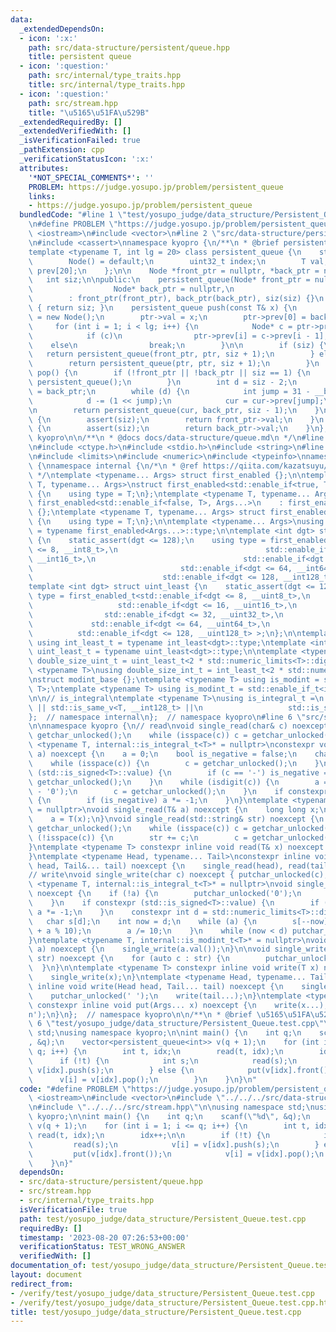 ```yaml
---
data:
  _extendedDependsOn:
  - icon: ':x:'
    path: src/data-structure/persistent/queue.hpp
    title: persistent queue
  - icon: ':question:'
    path: src/internal/type_traits.hpp
    title: src/internal/type_traits.hpp
  - icon: ':question:'
    path: src/stream.hpp
    title: "\u5165\u51FA\u529B"
  _extendedRequiredBy: []
  _extendedVerifiedWith: []
  _isVerificationFailed: true
  _pathExtension: cpp
  _verificationStatusIcon: ':x:'
  attributes:
    '*NOT_SPECIAL_COMMENTS*': ''
    PROBLEM: https://judge.yosupo.jp/problem/persistent_queue
    links:
    - https://judge.yosupo.jp/problem/persistent_queue
  bundledCode: "#line 1 \"test/yosupo_judge/data_structure/Persistent_Queue.test.cpp\"\
    \n#define PROBLEM \"https://judge.yosupo.jp/problem/persistent_queue\"\n#include\
    \ <iostream>\n#include <vector>\n#line 2 \"src/data-structure/persistent/queue.hpp\"\
    \n#include <cassert>\nnamespace kyopro {\n/**\n * @brief persistent queue\n */\n\
    template <typename T, int lg = 20> class persistent_queue {\n    struct Node {\n\
    \        Node() = default;\n        uint32_t index;\n        T val;\n        Node*\
    \ prev[20];\n    };\n\n    Node *front_ptr = nullptr, *back_ptr = nullptr;\n \
    \   int siz;\n\npublic:\n    persistent_queue(Node* front_ptr = nullptr,\n   \
    \                  Node* back_ptr = nullptr,\n                     int siz = 0)\n\
    \        : front_ptr(front_ptr), back_ptr(back_ptr), siz(siz) {}\n    bool empty()\
    \ { return siz; }\n    persistent_queue push(const T& x) {\n        Node* ptr\
    \ = new Node();\n        ptr->val = x;\n        ptr->prev[0] = back_ptr;\n   \
    \     for (int i = 1; i < lg; i++) {\n            Node* c = ptr->prev[i - 1];\n\
    \            if (c)\n                ptr->prev[i] = c->prev[i - 1];\n        \
    \    else\n                break;\n        }\n\n        if (siz) {\n         \
    \   return persistent_queue(front_ptr, ptr, siz + 1);\n        } else {\n    \
    \        return persistent_queue(ptr, ptr, siz + 1);\n        }\n    }\n    persistent_queue\
    \ pop() {\n        if (!front_ptr || !back_ptr || siz == 1) {\n            return\
    \ persistent_queue();\n        }\n        int d = siz - 2;\n        Node* cur\
    \ = back_ptr;\n        while (d) {\n            int jump = 31 - __builtin_clz(d);\n\
    \            d -= (1 << jump);\n            cur = cur->prev[jump];\n        }\n\
    \n        return persistent_queue(cur, back_ptr, siz - 1);\n    }\n\n    T front()\
    \ {\n        assert(siz);\n        return front_ptr->val;\n    }\n    T back()\
    \ {\n        assert(siz);\n        return back_ptr->val;\n    }\n};\n};  // namespace\
    \ kyopro\n\n/**\n * @docs docs/data-structure/queue.md\n */\n#line 2 \"src/stream.hpp\"\
    \n#include <ctype.h>\n#include <stdio.h>\n#include <string>\n#line 3 \"src/internal/type_traits.hpp\"\
    \n#include <limits>\n#include <numeric>\n#include <typeinfo>\nnamespace kyopro\
    \ {\nnamespace internal {\n/*\n * @ref https://qiita.com/kazatsuyu/items/f8c3b304e7f8b35263d8\n\
    \ */\ntemplate <typename... Args> struct first_enabled {};\n\ntemplate <typename\
    \ T, typename... Args>\nstruct first_enabled<std::enable_if<true, T>, Args...>\
    \ {\n    using type = T;\n};\ntemplate <typename T, typename... Args>\nstruct\
    \ first_enabled<std::enable_if<false, T>, Args...>\n    : first_enabled<Args...>\
    \ {};\ntemplate <typename T, typename... Args> struct first_enabled<T, Args...>\
    \ {\n    using type = T;\n};\n\ntemplate <typename... Args>\nusing first_enabled_t\
    \ = typename first_enabled<Args...>::type;\n\ntemplate <int dgt> struct int_least\
    \ {\n    static_assert(dgt <= 128);\n    using type = first_enabled_t<std::enable_if<dgt\
    \ <= 8, __int8_t>,\n                                 std::enable_if<dgt <= 16,\
    \ __int16_t>,\n                                 std::enable_if<dgt <= 32, __int32_t>,\n\
    \                                 std::enable_if<dgt <= 64, __int64_t>,\n    \
    \                             std::enable_if<dgt <= 128, __int128_t> >;\n};\n\
    template <int dgt> struct uint_least {\n    static_assert(dgt <= 128);\n    using\
    \ type = first_enabled_t<std::enable_if<dgt <= 8, __uint8_t>,\n              \
    \                   std::enable_if<dgt <= 16, __uint16_t>,\n                 \
    \                std::enable_if<dgt <= 32, __uint32_t>,\n                    \
    \             std::enable_if<dgt <= 64, __uint64_t>,\n                       \
    \          std::enable_if<dgt <= 128, __uint128_t> >;\n};\n\ntemplate <int dgt>\
    \ using int_least_t = typename int_least<dgt>::type;\ntemplate <int dgt> using\
    \ uint_least_t = typename uint_least<dgt>::type;\n\ntemplate <typename T>\nusing\
    \ double_size_uint_t = uint_least_t<2 * std::numeric_limits<T>::digits>;\n\ntemplate\
    \ <typename T>\nusing double_size_int_t = int_least_t<2 * std::numeric_limits<T>::digits>;\n\
    \nstruct modint_base {};\ntemplate <typename T> using is_modint = std::is_base_of<modint_base,\
    \ T>;\ntemplate <typename T> using is_modint_t = std::enable_if_t<is_modint<T>::value>;\n\
    \n\n// is_integral\ntemplate <typename T>\nusing is_integral_t =\n    std::enable_if_t<std::is_integral_v<T>\
    \ || std::is_same_v<T, __int128_t> ||\n                   std::is_same_v<T, __uint128_t>>;\n\
    };  // namespace internal\n};  // namespace kyopro\n#line 6 \"src/stream.hpp\"\
    \n\nnamespace kyopro {\n// read\nvoid single_read(char& c) noexcept {\n    c =\
    \ getchar_unlocked();\n    while (isspace(c)) c = getchar_unlocked();\n}\ntemplate\
    \ <typename T, internal::is_integral_t<T>* = nullptr>\nconstexpr void single_read(T&\
    \ a) noexcept {\n    a = 0;\n    bool is_negative = false;\n    char c = getchar_unlocked();\n\
    \    while (isspace(c)) {\n        c = getchar_unlocked();\n    }\n    if constexpr\
    \ (std::is_signed<T>::value) {\n        if (c == '-') is_negative = true, c =\
    \ getchar_unlocked();\n    }\n    while (isdigit(c)) {\n        a = 10 * a + (c\
    \ - '0');\n        c = getchar_unlocked();\n    }\n    if constexpr (std::is_signed<T>::value)\
    \ {\n        if (is_negative) a *= -1;\n    }\n}\ntemplate <typename T, internal::is_modint_t<T>*\
    \ = nullptr>\nvoid single_read(T& a) noexcept {\n    long long x;\n    single_read(x);\n\
    \    a = T(x);\n}\nvoid single_read(std::string& str) noexcept {\n    char c =\
    \ getchar_unlocked();\n    while (isspace(c)) c = getchar_unlocked();\n    while\
    \ (!isspace(c)) {\n        str += c;\n        c = getchar_unlocked();\n    }\n\
    }\ntemplate <typename T> constexpr inline void read(T& x) noexcept {\n    single_read(x);\n\
    }\ntemplate <typename Head, typename... Tail>\nconstexpr inline void read(Head&\
    \ head, Tail&... tail) noexcept {\n    single_read(head), read(tail...);\n}\n\n\
    // write\nvoid single_write(char c) noexcept { putchar_unlocked(c); }\ntemplate\
    \ <typename T, internal::is_integral_t<T>* = nullptr>\nvoid single_write(T a)\
    \ noexcept {\n    if (!a) {\n        putchar_unlocked('0');\n        return;\n\
    \    }\n    if constexpr (std::is_signed<T>::value) {\n        if (a < 0) putchar_unlocked('-'),\
    \ a *= -1;\n    }\n    constexpr int d = std::numeric_limits<T>::digits10;\n \
    \   char s[d];\n    int now = d;\n    while (a) {\n        s[--now] = static_cast<char>('0'\
    \ + a % 10);\n        a /= 10;\n    }\n    while (now < d) putchar_unlocked(s[now++]);\n\
    }\ntemplate <typename T, internal::is_modint_t<T>* = nullptr>\nvoid single_write(T\
    \ a) noexcept {\n    single_write(a.val());\n}\n\nvoid single_write(const std::string&\
    \ str) noexcept {\n    for (auto c : str) {\n        putchar_unlocked(c);\n  \
    \  }\n}\n\ntemplate <typename T> constexpr inline void write(T x) noexcept {\n\
    \    single_write(x);\n}\ntemplate <typename Head, typename... Tail>\nconstexpr\
    \ inline void write(Head head, Tail... tail) noexcept {\n    single_write(head);\n\
    \    putchar_unlocked(' ');\n    write(tail...);\n}\ntemplate <typename... Args>\
    \ constexpr inline void put(Args... x) noexcept {\n    write(x...);\n    putchar_unlocked('\\\
    n');\n}\n};  // namespace kyopro\n\n/**\n * @brief \u5165\u51FA\u529B\n */\n#line\
    \ 6 \"test/yosupo_judge/data_structure/Persistent_Queue.test.cpp\"\n\nusing namespace\
    \ std;\nusing namespace kyopro;\n\nint main() {\n    int q;\n    scanf(\"%d\"\
    , &q);\n    vector<persistent_queue<int>> v(q + 1);\n    for (int i = 1; i <=\
    \ q; i++) {\n        int t, idx;\n        read(t, idx);\n        idx++;\n\n  \
    \      if (!t) {\n            int s;\n            read(s);\n            v[i] =\
    \ v[idx].push(s);\n        } else {\n            put(v[idx].front());\n      \
    \      v[i] = v[idx].pop();\n        }\n    }\n}\n"
  code: "#define PROBLEM \"https://judge.yosupo.jp/problem/persistent_queue\"\n#include\
    \ <iostream>\n#include <vector>\n#include \"../../../src/data-structure/persistent/queue.hpp\"\
    \n#include \"../../../src/stream.hpp\"\n\nusing namespace std;\nusing namespace\
    \ kyopro;\n\nint main() {\n    int q;\n    scanf(\"%d\", &q);\n    vector<persistent_queue<int>>\
    \ v(q + 1);\n    for (int i = 1; i <= q; i++) {\n        int t, idx;\n       \
    \ read(t, idx);\n        idx++;\n\n        if (!t) {\n            int s;\n   \
    \         read(s);\n            v[i] = v[idx].push(s);\n        } else {\n   \
    \         put(v[idx].front());\n            v[i] = v[idx].pop();\n        }\n\
    \    }\n}"
  dependsOn:
  - src/data-structure/persistent/queue.hpp
  - src/stream.hpp
  - src/internal/type_traits.hpp
  isVerificationFile: true
  path: test/yosupo_judge/data_structure/Persistent_Queue.test.cpp
  requiredBy: []
  timestamp: '2023-08-20 07:26:53+00:00'
  verificationStatus: TEST_WRONG_ANSWER
  verifiedWith: []
documentation_of: test/yosupo_judge/data_structure/Persistent_Queue.test.cpp
layout: document
redirect_from:
- /verify/test/yosupo_judge/data_structure/Persistent_Queue.test.cpp
- /verify/test/yosupo_judge/data_structure/Persistent_Queue.test.cpp.html
title: test/yosupo_judge/data_structure/Persistent_Queue.test.cpp
---
```

